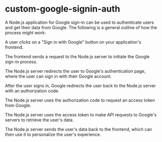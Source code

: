 # custom-google-signin-auth

A Node.js application for Google sign-in can be used to authenticate users and get their data from Google. The following is a general outline of how the process might work:

A user clicks on a "Sign in with Google" button on your application's frontend.

The frontend sends a request to the Node.js server to initiate the Google sign-in process.

The Node.js server redirects the user to Google's authentication page, where the user can sign in with their Google account.

After the user signs in, Google redirects the user back to the Node.js server with an authorization code.

The Node.js server uses the authorization code to request an access token from Google.

The Node.js server uses the access token to make API requests to Google's servers to retrieve the user's data.

The Node.js server sends the user's data back to the frontend, which can then use it to personalize the user's experience.
